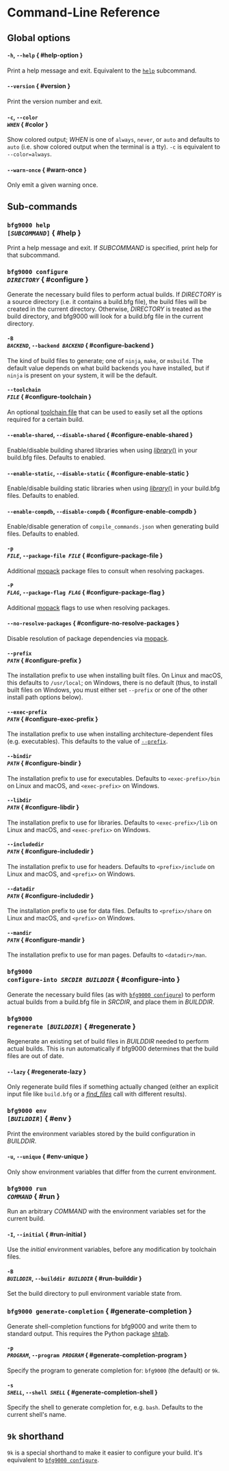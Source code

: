 # Command-Line Reference

## Global options

#### `-h`, `--help` { #help-option }

Print a help message and exit. Equivalent to the [`help`](#help) subcommand.

#### `--version` { #version }

Print the version number and exit.

#### `-c`, <code>--color *WHEN*</code> { #color }

Show colored output; *WHEN* is one of `always`, `never`, or `auto` and defaults
to `auto` (i.e. show colored output when the terminal is a tty). `-c` is
equivalent to `--color=always`.

#### `--warn-once` { #warn-once }

Only emit a given warning once.

## Sub-commands

### <code>bfg9000 help [*SUBCOMMAND*]</code> { #help }

Print a help message and exit. If *SUBCOMMAND* is specified, print help for that
subcommand.

### <code>bfg9000 configure *DIRECTORY*</code> { #configure }

Generate the necessary build files to perform actual builds. If *DIRECTORY* is a
source directory (i.e. it contains a build.bfg file), the build files will be
created in the current directory. Otherwise, *DIRECTORY* is treated as the build
directory, and bfg9000 will look for a build.bfg file in the current directory.

#### <code>-B *BACKEND*</code>, <code>--backend *BACKEND*</code> { #configure-backend }

The kind of build files to generate; one of `ninja`, `make`, or `msbuild`. The
default value depends on what build backends you have installed, but if `ninja`
is present on your system, it will be the default.

#### <code>--toolchain *FILE*</code> { #configure-toolchain }

An optional [toolchain file](../user/building.md#using-toolchain-files) that
can be used to easily set all the options required for a certain build.

#### `--enable-shared`, `--disable-shared` { #configure-enable-shared }

Enable/disable building shared libraries when using
[*library*()](builtins.md#library) in your build.bfg files. Defaults to enabled.

#### `--enable-static`, `--disable-static` { #configure-enable-static }

Enable/disable building static libraries when using
[*library*()](builtins.md#library) in your build.bfg files. Defaults to enabled.

#### `--enable-compdb`, `--disable-compdb` { #configure-enable-compdb }

Enable/disable generation of `compile_commands.json` when generating build
files. Defaults to enabled.

#### <code>-p *FILE*</code>, <code>--package-file *FILE*</code> { #configure-package-file }

Additional [mopack][mopack] package files to consult when resolving packages.

#### <code>-P *FLAG*</code>, <code>--package-flag *FLAG*</code> { #configure-package-flag }

Additional [mopack][mopack] flags to use when resolving packages.

#### `--no-resolve-packages` { #configure-no-resolve-packages }

Disable resolution of package dependencies via [mopack][mopack].

#### <code>--prefix *PATH*</code> { #configure-prefix }

The installation prefix to use when installing built files. On Linux and macOS,
this defaults to `/usr/local`; on Windows, there is no default (thus, to
install built files on Windows, you must either set `--prefix` or one of the
other install path options below).

#### <code>--exec-prefix *PATH*</code> { #configure-exec-prefix }

The installation prefix to use when installing architecture-dependent files
(e.g. executables). This defaults to the value of
[`--prefix`](#configure-prefix).

#### <code>--bindir *PATH*</code> { #configure-bindir }

The installation prefix to use for executables. Defaults to `<exec-prefix>/bin`
on Linux and macOS, and `<exec-prefix>` on Windows.

#### <code>--libdir *PATH*</code> { #configure-libdir }

The installation prefix to use for libraries. Defaults to `<exec-prefix>/lib` on
Linux and macOS, and `<exec-prefix>` on Windows.

#### <code>--includedir *PATH*</code> { #configure-includedir }

The installation prefix to use for headers. Defaults to `<prefix>/include` on
Linux and macOS, and `<prefix>` on Windows.

#### <code>--datadir *PATH*</code> { #configure-includedir }

The installation prefix to use for data files. Defaults to `<prefix>/share` on
Linux and macOS, and `<prefix>` on Windows.

#### <code>--mandir *PATH*</code> { #configure-mandir }

The installation prefix to use for man pages. Defaults to `<datadir>/man`.

### <code>bfg9000 configure-into *SRCDIR* *BUILDDIR*</code> { #configure-into }

Generate the necessary build files (as with [`bfg9000 configure`](#configure))
to perform actual builds from a build.bfg file in *SRCDIR*, and place them in
*BUILDDIR*.

### <code>bfg9000 regenerate [*BUILDDIR*]</code> { #regenerate }

Regenerate an existing set of build files in *BUILDDIR* needed to perform actual
builds. This is run automatically if bfg9000 determines that the build files are
out of date.

#### `--lazy` { #regenerate-lazy }

Only regenerate build files if something actually changed (either an explicit
input file like `build.bfg` or a [*find_files*](builtins.md#find_files) call
with different results).

### <code>bfg9000 env [*BUILDDIR*]</code> { #env }

Print the environment variables stored by the build configuration in *BUILDDIR*.

#### `-u`, `--unique` { #env-unique }

Only show environment variables that differ from the current environment.

### <code>bfg9000 run *COMMAND*</code> { #run }

Run an arbitrary *COMMAND* with the environment variables set for the current
build.

#### `-I`, `--initial` { #run-initial }

Use the *initial* environment variables, before any modification by toolchain
files.

#### <code>-B *BUILDDIR*</code>, <code>--builddir *BUILDDIR*</code> { #run-builddir }

Set the build directory to pull environment variable state from.

### `bfg9000 generate-completion` { #generate-completion }

Generate shell-completion functions for bfg9000 and write them to standard
output. This requires the Python package [shtab][shtab].

#### <code>-p *PROGRAM*</code>, <code>--program *PROGRAM*</code> { #generate-completion-program }

Specify the program to generate completion for: `bfg9000` (the default) or `9k`.

#### <code>-s *SHELL*</code>, <code>--shell *SHELL*</code> { #generate-completion-shell }

Specify the shell to generate completion for, e.g. `bash`. Defaults to the
current shell's name.

## `9k` shorthand

`9k` is a special shorthand to make it easier to configure your build. It's
equivalent to [`bfg9000 configure`](#configure).

[mopack]: https://jimporter.github.io/mopack/
[shtab]: https://github.com/iterative/shtab
